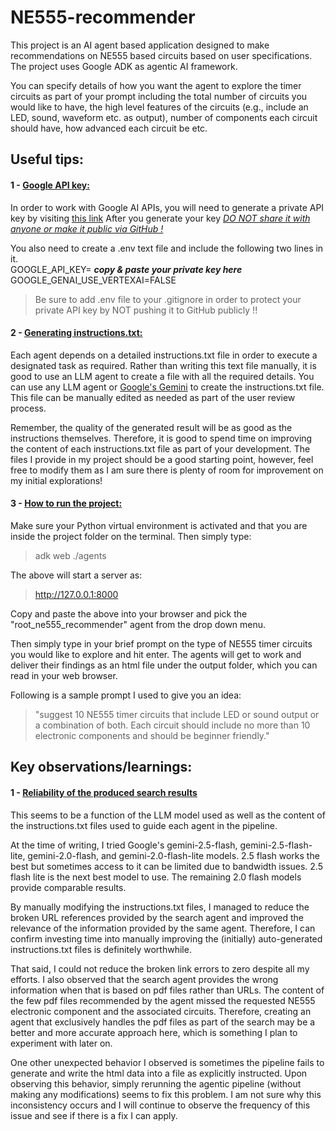 # NE555-recommender
This project is an AI agent based application designed to make recommendations on NE555 based circuits based on user specifications. The project uses Google ADK as agentic AI framework.

You can specify details of how you want the agent to explore the timer circuits as part of your prompt including the total number of circuits you would like to have, the high level features of the circuits (e.g., include an LED, sound, waveform etc. as output), number of components each circuit should have, how advanced each circuit be etc.

## Useful tips:
#### 1 - <u>Google API key:</u>           
In order to work with Google AI APIs, you will need to generate a private API key by visiting [this link](https://aistudio.google.com/app/api-keys) After you generate your key <u>*DO NOT share it with anyone or make it public via GitHub !*</u>

You also need to create a .env text file and include the following two lines in it.   
GOOGLE_API_KEY= ***copy & paste your private key here***   
GOOGLE_GENAI_USE_VERTEXAI=FALSE

> Be sure to add .env file to your .gitignore in order to protect your private API key by NOT pushing it to GitHub publicly !!

#### 2 - <u>Generating instructions.txt:</u>   
Each agent depends on a detailed instructions.txt file in order to execute a designated task as required. Rather than writing this text file manually, it is good to use an LLM agent to create a file with all the required details. You can use any LLM agent or [Google's Gemini](https://aistudio.google.com/app/prompts/new_chat?model=gemini-2.5-flash "Gemini ChatBot") to create the instructions.txt file. This file can be manually edited as needed as part of the user review process.

Remember, the quality of the generated result will be as good as the instructions themselves. Therefore, it is good to spend time on improving the content of each instructions.txt file as part of your development. The files I provide in my project should be a good starting point, however, feel free to modify them as I am sure there is plenty of room for improvement on my initial explorations!

#### 3 - <u>How to run the project:</u>   
Make sure your Python virtual environment is activated and that you are inside the project folder on the terminal. Then simply type:
> adk web ./agents

The above will start a server as:   
> http://127.0.0.1:8000

Copy and paste the above into your browser and pick the "root_ne555_recommender" agent from the drop down menu.

Then simply type in your brief prompt on the type of NE555 timer circuits you would like to explore and hit enter. The agents will get to work and deliver their findings as an html file under the output folder, which you can read in your web browser.

Following is a sample prompt I used to give you an idea:   
> "suggest 10 NE555 timer circuits that include LED or sound output or a combination of both. Each circuit should include no more than 10 electronic components and should be beginner friendly."

## Key observations/learnings:
#### 1 - <u>Reliability of the produced search results</u>           
This seems to be a function of the LLM model used as well as the content of the instructions.txt files used to guide each agent in the pipeline.

At the time of writing, I tried Google's gemini-2.5-flash, gemini-2.5-flash-lite, gemini-2.0-flash, and gemini-2.0-flash-lite models. 2.5 flash works the best but sometimes access to it can be limited due to bandwidth issues. 2.5 flash lite is the next best model to use. The remaining 2.0 flash models provide comparable results.

By manually modifying the instructions.txt files, I managed to reduce the broken URL references provided by the search agent and improved the relevance of the information provided by the same agent. Therefore, I can confirm investing time into manually improving the (initially) auto-generated instructions.txt files is definitely worthwhile.

That said, I could not reduce the broken link errors to zero despite all my efforts. I also observed that the search agent provides the wrong information when that is based on pdf files rather than URLs. The content of the few pdf files recommended by the agent missed the requested NE555 electronic component and the associated circuits. Therefore, creating an agent that exclusively handles the pdf files as part of the search may be a better and more accurate approach here, which is something I plan to experiment with later on.

One other unexpected behavior I observed is sometimes the pipeline fails to generate and write the html data into a file as explicitly instructed. Upon observing this behavior, simply rerunning the agentic pipeline (without making any modifications) seems to fix this problem. I am not sure why this inconsistency occurs and I will continue to observe the frequency of this issue and see if there is a fix I can apply.
